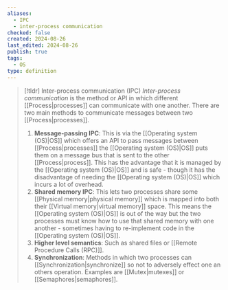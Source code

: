 ```yaml
---
aliases:
  - IPC
  - inter-process communication
checked: false
created: 2024-08-26
last_edited: 2024-08-26
publish: true
tags:
  - OS
type: definition
---
```

>[!tldr] Inter-process communication (IPC)
>*Inter-process communication* is the method or API in which different [[Process|processes]] can communicate with one another. There are two main methods to communicate messages between two [[Process|processes]].
>1. **Message-passing IPC**: This is via the [[Operating system (OS)|OS]] which offers an API to pass messages between [[Process|processes]] the [[Operating system (OS)|OS]] puts them on a message bus that is sent to the other [[Process|process]]. This has the advantage that it is managed by the [[Operating system (OS)|OS]] and is safe - though it has the disadvantage of needing the [[Operating system (OS)|OS]] which incurs a lot of overhead. 
>2. **Shared memory IPC**: This lets two processes share some [[Physical memory|physical memory]] which is mapped into both their [[Virtual memory|virtual memory]] space. This means the [[Operating system (OS)|OS]] is out of the way but the two processes must know how to use that shared memory with one another - sometimes having to re-implement code in the [[Operating system (OS)|OS]].
>3. **Higher level semantics**: Such as shared files or [[Remote Procedure Calls (RPC)]].
>4. **Synchronization**: Methods in which two processes can [[Synchronization|synchronize]] so not to adversely effect one an others operation. Examples are [[Mutex|mutexes]] or [[Semaphores|semaphores]].

